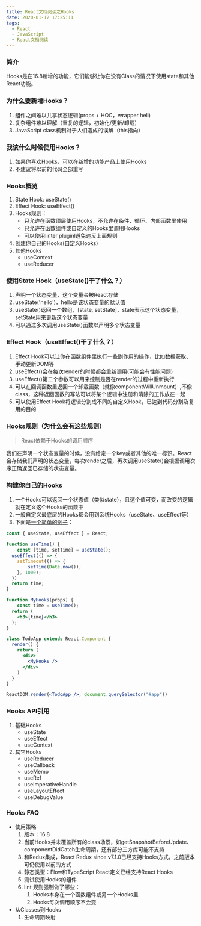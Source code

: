 ```yaml
---
title: React文档阅读之Hooks
date: 2020-01-12 17:25:11
tags:
  - React
  - JavaScript
  - React文档阅读
---
```




### 简介

Hooks是在16.8新增的功能，它们能够让你在没有Class的情况下使用state和其他React功能。

### 为什么要新增Hooks？

1. 组件之间难以共享状态逻辑(props + HOC，wrapper hell)
2. 复杂组件难以理解（重复的逻辑，初始化/更新/卸载）
3. JavaScript class机制对于人们造成的误解（this指向）

### 我该什么时候使用Hooks？

1. 如果你喜欢Hooks，可以在新增的功能产品上使用Hooks
2. 不建议将以前的代码全部重写

### Hooks概览

1. State Hook: useState()
2. Effect Hook: useEffect()
3. Hooks规则：
   * 只允许在函数顶层使用Hooks，不允许在条件、循环、内部函数里使用
   * 只允许在函数组件或自定义的Hooks里调用Hooks
   * 可以使用linter pluginl避免违反上面规则
4. 创建你自己的Hooks(自定义Hooks)
5. 其他Hooks
   * useContext
   * useReducer

### 使用State Hook（useState()干了什么？）

1. 声明一个状态变量，这个变量会被React存储
2. useState('hello')，hello是该状态变量的默认值
3. useState()返回一个数组，[state, setState]，state表示这个状态变量，setState用来更新这个状态变量
4. 可以通过多次调用useState()函数以声明多个状态变量

### Effect Hook（useEffect()干了什么？）

1. Effect Hook可以让你在函数组件里执行一些副作用的操作，比如数据获取、手动更新DOM等
2. useEffect()会在每次render的时候都会重新调用(可能会有性能问题)
3. useEffect()第二个参数可以用来控制是否在render的过程中重新执行
4. 可以在回调函数里返回一个卸载函数（就像componentWillUnmount）,不像class，这种返回函数的写法可以将某个逻辑中注册和清除的工作放在一起
5. 可以使用Effect Hook将逻辑分割成不同的自定义Hook，已达到代码分割及复用的目的

### Hooks规则（为什么会有这些规则）

> React依赖于Hooks的调用顺序

我们在声明一个状态变量的时候，没有给定一个key或者其他的唯一标识。React会存储我们声明的状态变量，每次render之后，再次调用useState()会根据调用次序正确返回已存储的状态变量。

### 构建你自己的Hooks

1. 一个Hooks可以返回一个状态值（类似state），且这个值可变，而改变的逻辑就在定义这个Hooks的函数中
2. 一般自定义最底层的Hooks都会用到系统Hooks（useState、useEffect等）
3. 下面是[一个简单的例子](http://jsfiddle.net/avbqfcm7/4/)：

```jsx
const { useState, useEffect } = React;

function useTime() {
	const [time, setTime] = useState();
  useEffect(() => {
  	setTimeout(() => {
    	setTime(Date.now());
    }, 1000);
  })
  return time;
}

function MyHooks(props) {
	const time = useTime();
  return (
  	<h3>{time}</h3>
  );
}

class TodoApp extends React.Component {
  render() {
    return (
      <div>
        <MyHooks />
      </div>
    )
  }
}

ReactDOM.render(<TodoApp />, document.querySelector("#app"))

```

### Hooks API引用

1. 基础Hooks
   * useState
   * useEffect
   * useContext
2. 其它Hooks
   * useReducer
   * useCallback
   * useMemo
   * useRef
   * useImperativeHandle
   * useLayoutEffect
   * useDebugValue

### Hooks FAQ

* 使用策略
  1. 版本：16.8
  2. 当前Hooks并未覆盖所有的class场景，如getSnapshotBeforeUpdate、componentDidCatch生命周期，还有部分三方库可能不支持
  3. 和Redux集成，React Redux since v7.1.0已经支持Hooks方式，之前版本可仍使用以前的方式
  4. 静态类型：Flow和TypeScript React定义已经支持React Hooks
  5. 测试使用Hooks的组件
  6. lint 规则强制做了哪些：
     1. Hooks本身在一个函数组件或另一个Hooks里
     2. Hooks每次调用顺序不会变
* 从Classes到Hooks
  1. 生命周期映射